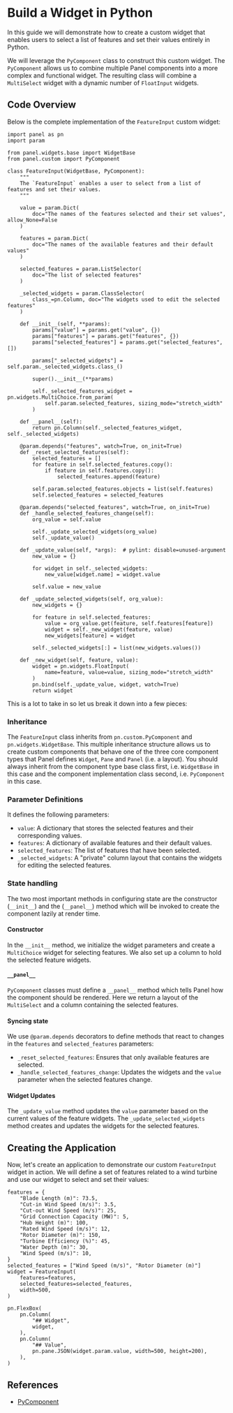 # Build a Widget in Python

In this guide we will demonstrate how to create a custom widget that enables users to select a list of features and set their values entirely in Python.

We will leverage the `PyComponent` class to construct this custom widget. The `PyComponent` allows us to combine multiple Panel components into a more complex and functional widget. The resulting class will combine a `MultiSelect` widget with a dynamic number of `FloatInput` widgets.

## Code Overview

Below is the complete implementation of the `FeatureInput` custom widget:

```{pyodide}
import panel as pn
import param

from panel.widgets.base import WidgetBase
from panel.custom import PyComponent

class FeatureInput(WidgetBase, PyComponent):
    """
    The `FeatureInput` enables a user to select from a list of features and set their values.
    """

    value = param.Dict(
        doc="The names of the features selected and their set values", allow_None=False
    )

    features = param.Dict(
        doc="The names of the available features and their default values"
    )

    selected_features = param.ListSelector(
        doc="The list of selected features"
    )

    _selected_widgets = param.ClassSelector(
        class_=pn.Column, doc="The widgets used to edit the selected features"
    )

    def __init__(self, **params):
        params["value"] = params.get("value", {})
        params["features"] = params.get("features", {})
        params["selected_features"] = params.get("selected_features", [])

        params["_selected_widgets"] = self.param._selected_widgets.class_()

        super().__init__(**params)

        self._selected_features_widget = pn.widgets.MultiChoice.from_param(
            self.param.selected_features, sizing_mode="stretch_width"
        )

    def __panel__(self):
        return pn.Column(self._selected_features_widget, self._selected_widgets)

    @param.depends("features", watch=True, on_init=True)
    def _reset_selected_features(self):
        selected_features = []
        for feature in self.selected_features.copy():
            if feature in self.features.copy():
                selected_features.append(feature)

        self.param.selected_features.objects = list(self.features)
        self.selected_features = selected_features

    @param.depends("selected_features", watch=True, on_init=True)
    def _handle_selected_features_change(self):
        org_value = self.value

        self._update_selected_widgets(org_value)
        self._update_value()

    def _update_value(self, *args):  # pylint: disable=unused-argument
        new_value = {}

        for widget in self._selected_widgets:
            new_value[widget.name] = widget.value

        self.value = new_value

    def _update_selected_widgets(self, org_value):
        new_widgets = {}

        for feature in self.selected_features:
            value = org_value.get(feature, self.features[feature])
            widget = self._new_widget(feature, value)
            new_widgets[feature] = widget

        self._selected_widgets[:] = list(new_widgets.values())

    def _new_widget(self, feature, value):
        widget = pn.widgets.FloatInput(
            name=feature, value=value, sizing_mode="stretch_width"
        )
        pn.bind(self._update_value, widget, watch=True)
        return widget
```

This is a lot to take in so let us break it down into a few pieces:

### Inheritance

The `FeatureInput` class inherits from `pn.custom.PyComponent` and `pn.widgets.WidgetBase`. This multiple inheritance structure allows us to create custom components that behave one of the three core component types that Panel defines `Widget`, `Pane` and `Panel` (i.e. a layout). You should always inherit from the component type base class first, i.e. `WidgetBase` in this case and the component implementation class second, i.e. `PyComponent` in this case.

### Parameter Definitions

It defines the following parameters:

- `value`: A dictionary that stores the selected features and their corresponding values.
- `features`: A dictionary of available features and their default values.
- `selected_features`: The list of features that have been selected.
- `_selected_widgets`: A "private" column layout that contains the widgets for editing the selected features.

### State handling

The two most important methods in configuring state are the constructor (`__init__`) and the (`__panel__`) method which will be invoked to create the component lazily at render time.

#### Constructor

In the `__init__` method, we initialize the widget parameters and create a `MultiChoice` widget for selecting features. We also set up a column to hold the selected feature widgets.

#### `__panel__`

`PyComponent` classes must define a `__panel__` method which tells Panel how the component should be rendered. Here we return a layout of the `MultiSelect` and a column containing the selected features.

#### Syncing state

We use `@param.depends` decorators to define methods that react to changes in the `features` and `selected_features` parameters:

- `_reset_selected_features`: Ensures that only available features are selected.
- `_handle_selected_features_change`: Updates the widgets and the `value` parameter when the selected features change.

#### Widget Updates

The `_update_value` method updates the `value` parameter based on the current values of the feature widgets. The `_update_selected_widgets` method creates and updates the widgets for the selected features.

## Creating the Application

Now, let's create an application to demonstrate our custom `FeatureInput` widget in action. We will define a set of features related to a wind turbine and use our widget to select and set their values:

```{pyodide}
features = {
    "Blade Length (m)": 73.5,
    "Cut-in Wind Speed (m/s)": 3.5,
    "Cut-out Wind Speed (m/s)": 25,
    "Grid Connection Capacity (MW)": 5,
    "Hub Height (m)": 100,
    "Rated Wind Speed (m/s)": 12,
    "Rotor Diameter (m)": 150,
    "Turbine Efficiency (%)": 45,
    "Water Depth (m)": 30,
    "Wind Speed (m/s)": 10,
}
selected_features = ["Wind Speed (m/s)", "Rotor Diameter (m)"]
widget = FeatureInput(
    features=features,
    selected_features=selected_features,
    width=500,
)

pn.FlexBox(
    pn.Column(
        "## Widget",
        widget,
    ),
    pn.Column(
        "## Value",
        pn.pane.JSON(widget.param.value, width=500, height=200),
    ),
)
```

## References

- [PyComponent](../../reference/custom_components/PyComponent.html)
